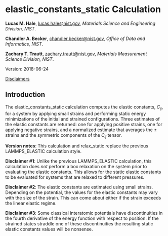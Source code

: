 # elastic_constants_static Calculation

**Lucas M. Hale**, [lucas.hale@nist.gov](mailto:lucas.hale@nist.gov?Subject=ipr-demo), *Materials Science and Engineering Division, NIST*.

**Chandler A. Becker**, [chandler.becker@nist.gov](mailto:chandler.becker@nist.gov?Subject=ipr-demo), *Office of Data and Informatics, NIST*.

**Zachary T. Trautt**, [zachary.trautt@nist.gov](mailto:zachary.trautt@nist.gov?Subject=ipr-demo), *Materials Measurement Science Division, NIST*.

Version: 2018-06-24

[Disclaimers](http://www.nist.gov/public_affairs/disclaimer.cfm) 

## Introduction

The elastic_constants_static calculation computes the elastic constants, $C_{ij}$, for a system by applying small strains and performing static energy minimizations of the initial and strained configurations.  Three estimates of the elastic constants are returned: one for applying positive strains, one for applying negative strains, and a normalized estimate that averages the &pm; strains and the symmetric components of the $C_{ij}$ tensor.

__Version notes__: This calculation and relax_static replace the previous LAMMPS_ELASTIC calculation style.

__Disclaimer #1__: Unlike the previous LAMMPS_ELASTIC calculation, this calculation does *not* perform a box relaxation on the system prior to evaluating the elastic constants.  This allows for the static elastic constants to be evaluated for systems that are relaxed to different pressures.

__Disclaimer #2__: The elastic constants are estimated using small strains.  Depending on the potential, the values for the elastic constants may vary with the size of the strain.  This can come about either if the strain exceeds the linear elastic regime.

__Disclaimer #3__: Some classical interatomic potentials have discontinuities in the fourth derivative of the energy function with respect to position.  If the strained states straddle one of these discontinuities the resulting static elastic constants values will be nonsense.